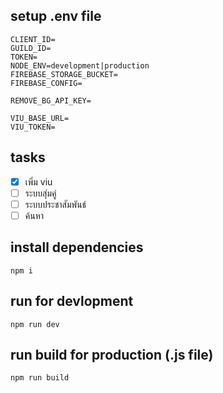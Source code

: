 ## setup .env file

```
CLIENT_ID=
GUILD_ID=
TOKEN=
NODE_ENV=development|production 
FIREBASE_STORAGE_BUCKET=
FIREBASE_CONFIG=

REMOVE_BG_API_KEY=

VIU_BASE_URL=
VIU_TOKEN=

```

## tasks

- [x] เพิ่ม viu
- [ ] ระบบสุ่มคู่
- [ ] ระบบประชาสัมพันธ์
- [ ] ค้นหา

## install dependencies
```
npm i
```

## run for devlopment
```
npm run dev
```

## run build for production (.js file)
```
npm run build
```
